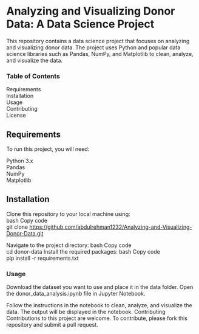 # Analyzing and Visualizing Donor Data: A Data Science Project
This repository contains a data science project that focuses on analyzing and visualizing donor data. The project uses Python and popular data science libraries such as Pandas, NumPy, and Matplotlib to clean, analyze, and visualize the data.

### Table of Contents
Requirements </br> 
Installation </br> 
Usage </br> 
Contributing </br> 
License </br> 
## Requirements

To run this project, you will need:

Python 3.x  </br> 
Pandas </br> 
NumPy </br> 
Matplotlib </br> 
## Installation
Clone this repository to your local machine using: </br> 
bash
Copy code </br> 
git clone https://github.com/abdulrehman1232/Analyzing-and-Visualizing-Donor-Data.git

Navigate to the project directory:
bash
Copy code  </br> 
cd donor-data
Install the required packages:
bash
Copy code </br> 
pip install -r requirements.txt

### Usage
Download the dataset you want to use and place it in the data folder.
Open the donor_data_analysis.ipynb file in Jupyter Notebook.

Follow the instructions in the notebook to clean, analyze, and visualize the data.
The output will be displayed in the notebook.
Contributing
Contributions to this project are welcome. To contribute, please fork this repository and submit a pull request.
